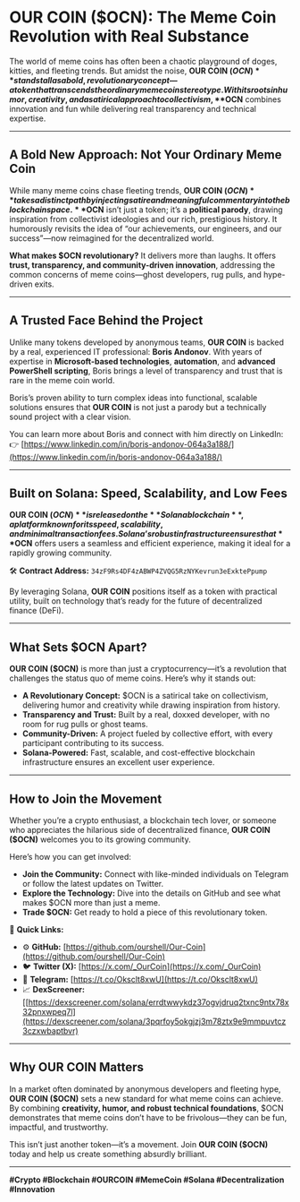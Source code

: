 # **OUR COIN ($OCN): The Meme Coin Revolution with Real Substance**

The world of meme coins has often been a chaotic playground of doges, kitties, and fleeting trends. But amidst the noise, **OUR COIN ($OCN)** stands tall as a bold, revolutionary concept—a token that transcends the ordinary meme coin stereotype. With its roots in humor, creativity, and a satirical approach to collectivism, **$OCN** combines innovation and fun while delivering real transparency and technical expertise.  

---

## **A Bold New Approach: Not Your Ordinary Meme Coin**

While many meme coins chase fleeting trends, **OUR COIN ($OCN)** takes a distinct path by injecting satire and meaningful commentary into the blockchain space. **$OCN** isn’t just a token; it’s a **political parody**, drawing inspiration from collectivist ideologies and our rich, prestigious history. It humorously revisits the idea of “our achievements, our engineers, and our success”—now reimagined for the decentralized world.  

**What makes $OCN revolutionary?** It delivers more than laughs. It offers **trust, transparency, and community-driven innovation**, addressing the common concerns of meme coins—ghost developers, rug pulls, and hype-driven exits.

---

## **A Trusted Face Behind the Project**

Unlike many tokens developed by anonymous teams, **OUR COIN** is backed by a real, experienced IT professional: **Boris Andonov**. With years of expertise in **Microsoft-based technologies**, **automation**, and **advanced PowerShell scripting**, Boris brings a level of transparency and trust that is rare in the meme coin world.  

Boris’s proven ability to turn complex ideas into functional, scalable solutions ensures that **OUR COIN** is not just a parody but a technically sound project with a clear vision.  

You can learn more about Boris and connect with him directly on LinkedIn:  
👉 [https://www.linkedin.com/in/boris-andonov-064a3a188/](https://www.linkedin.com/in/boris-andonov-064a3a188/)  

---

## **Built on Solana: Speed, Scalability, and Low Fees**

**OUR COIN ($OCN)** is released on the **Solana blockchain**, a platform known for its speed, scalability, and minimal transaction fees. Solana’s robust infrastructure ensures that **$OCN** offers users a seamless and efficient experience, making it ideal for a rapidly growing community.  

🛠 **Contract Address:** `34zF9Rs4DF4zABWP4ZVQG5RzNYKevrun3eExktePpump`  

By leveraging Solana, **OUR COIN** positions itself as a token with practical utility, built on technology that’s ready for the future of decentralized finance (DeFi).  

---

## **What Sets $OCN Apart?**

**OUR COIN ($OCN)** is more than just a cryptocurrency—it’s a revolution that challenges the status quo of meme coins. Here’s why it stands out:  
- **A Revolutionary Concept:** $OCN is a satirical take on collectivism, delivering humor and creativity while drawing inspiration from history.  
- **Transparency and Trust:** Built by a real, doxxed developer, with no room for rug pulls or ghost teams.  
- **Community-Driven:** A project fueled by collective effort, with every participant contributing to its success.  
- **Solana-Powered:** Fast, scalable, and cost-effective blockchain infrastructure ensures an excellent user experience.  

---

## **How to Join the Movement**

Whether you’re a crypto enthusiast, a blockchain tech lover, or someone who appreciates the hilarious side of decentralized finance, **OUR COIN ($OCN)** welcomes you to its growing community.  

Here’s how you can get involved:  
- **Join the Community:** Connect with like-minded individuals on Telegram or follow the latest updates on Twitter.  
- **Explore the Technology:** Dive into the details on GitHub and see what makes $OCN more than just a meme.  
- **Trade $OCN:** Get ready to hold a piece of this revolutionary token.  

🔗 **Quick Links:**  
- ⚙️ **GitHub:** [https://github.com/ourshell/Our-Coin](https://github.com/ourshell/Our-Coin)  
- 🐦 **Twitter (X):** [https://x.com/_OurCoin](https://x.com/_OurCoin)  
- 💬 **Telegram:** [https://t.co/Oksclt8xwU](https://t.co/Oksclt8xwU)  
- 📈 **DexScreener:** [[https://dexscreener.com/solana/errdtwwykdz37ogvjdruq2txnc9ntx78x32pnxwpeq7l](https://dexscreener.com/solana/3pqrfoy5okgjzj3m78ztx9e9mmpuvtcz3czxwbaptbvr)  

---

## **Why OUR COIN Matters**

In a market often dominated by anonymous developers and fleeting hype, **OUR COIN ($OCN)** sets a new standard for what meme coins can achieve. By combining **creativity, humor, and robust technical foundations**, $OCN demonstrates that meme coins don’t have to be frivolous—they can be fun, impactful, and trustworthy.

This isn’t just another token—it’s a movement. Join **OUR COIN ($OCN)** today and help us create something absurdly brilliant.  

---

**#Crypto #Blockchain #OURCOIN #MemeCoin #Solana #Decentralization #Innovation**
